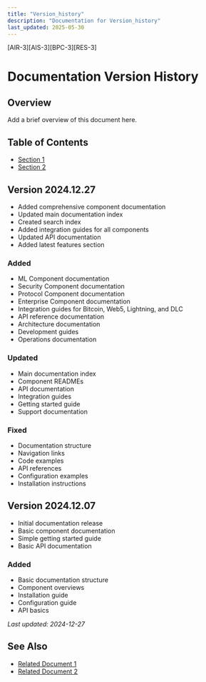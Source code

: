```yaml
---
title: "Version_history"
description: "Documentation for Version_history"
last_updated: 2025-05-30
---
```

[AIR-3][AIS-3][BPC-3][RES-3]


<!-- markdownlint-disable MD013 line-length -->

# Documentation Version History

## Overview

Add a brief overview of this document here.

## Table of Contents

- [Section 1](#section-1)
- [Section 2](#section-2)


## Version 2024.12.27
- Added comprehensive component documentation
- Updated main documentation index
- Created search index
- Added integration guides for all components
- Updated API documentation
- Added latest features section

### Added
- ML Component documentation
- Security Component documentation
- Protocol Component documentation
- Enterprise Component documentation
- Integration guides for Bitcoin, Web5, Lightning, and DLC
- API reference documentation
- Architecture documentation
- Development guides
- Operations documentation

### Updated
- Main documentation index
- Component READMEs
- API documentation
- Integration guides
- Getting started guide
- Support documentation

### Fixed
- Documentation structure
- Navigation links
- Code examples
- API references
- Configuration examples
- Installation instructions

## Version 2024.12.07
- Initial documentation release
- Basic component documentation
- Simple getting started guide
- Basic API documentation

### Added
- Basic documentation structure
- Component overviews
- Installation guide
- Configuration guide
- API basics

*Last updated: 2024-12-27*

## See Also

- [Related Document 1](../INSTALLATION.md)
- [Related Document 2](../INSTALLATION_REVIEW.md)
